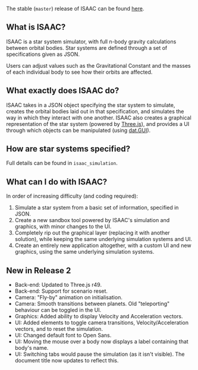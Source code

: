 The stable (`master`) release of ISAAC can be found [here](http://isaac.ayulin.net).

## What is ISAAC?
ISAAC is a star system simulator, with full n-body gravity calculations between orbital bodies. Star systems are defined through a set of specifications given as JSON.

Users can adjust values such as the Gravitational Constant and the masses of each individual body to see how their orbits are affected.

## What exactly does ISAAC do?
ISAAC takes in a JSON object specifying the star system to simulate, creates the orbital bodies laid out in that specification, and simulates the way in which they interact with one another. ISAAC also creates a graphical representation of the star system (powered by [Three.js](http://mrdoob.github.com/three.js/)), and provides a UI through which objects can be manipulated (using [dat.GUI](http://code.google.com/p/dat-gui/)).

## How are star systems specified?
Full details can be found in `isaac_simulation`.

## What can I do with ISAAC?
In order of increasing difficulty (and coding required):

1. Simulate a star system from a basic set of information, specified in JSON.
2. Create a new sandbox tool powered by ISAAC's simulation and graphics, with minor changes to the UI.
3. Completely rip out the graphical layer (replacing it with another solution), while keeping the same underlying simulation systems and UI.
4. Create an entirely new application altogether, with a custom UI and new graphics, using the same underlying simulation systems.

## New in Release 2
* Back-end: Updated to Three.js r49.
* Back-end: Support for scenario reset.
* Camera: "Fly-by" animation on initialisation.
* Camera: Smooth transitions between planets. Old "teleporting" behaviour can be toggled in the UI.
* Graphics: Added ability to display Velocity and Acceleration vectors.
* UI: Added elements to toggle camera transitions, Velocity/Acceleration vectors, and to reset the simulation.
* UI: Changed default font to Open Sans.
* UI: Moving the mouse over a body now displays a label containing that body's name.
* UI: Switching tabs would pause the simulation (as it isn't visible). The document title now updates to reflect this.